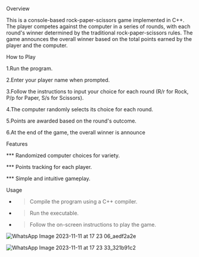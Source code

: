 
Overview


This is a console-based rock-paper-scissors game implemented in C++. The player competes against the computer in a series of rounds, with each round's winner determined by the traditional rock-paper-scissors rules. The game announces the overall winner based on the total points earned by the player and the computer.




How to Play


1.Run the program.


2.Enter your player name when prompted.


3.Follow the instructions to input your choice for each round (R/r for Rock, P/p for Paper, S/s for Scissors).


4.The computer randomly selects its choice for each round.


5.Points are awarded based on the round's outcome.


6.At the end of the game, the overall winner is announce








Features

*** Randomized computer choices for variety.

*** Points tracking for each player.

*** Simple and intuitive gameplay.


Usage


- > Compile the program using a C++ compiler.


- > Run the executable.


- > Follow the on-screen instructions to play the game.


![WhatsApp Image 2023-11-11 at 17 23 06_aedf2a2e](https://github.com/EchoScripter/RockPaperScissor/assets/150517886/73ed8504-2212-4a1f-9a7b-0d17e93adf64)

![WhatsApp Image 2023-11-11 at 17 23 33_321b91c2](https://github.com/EchoScripter/RockPaperScissor/assets/150517886/475934f2-96f0-4b54-83e8-420caa3a1ff3)

